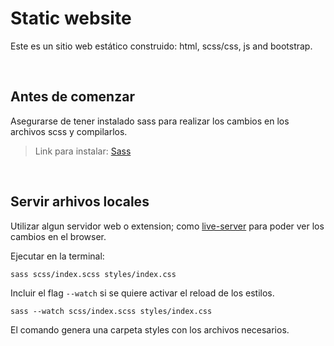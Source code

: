 # Static website

Este es un sitio web estático construido: html, scss/css, js and bootstrap.

<br>

## Antes de comenzar

Asegurarse de tener instalado sass para realizar los cambios en los archivos scss y compilarlos.

> Link para instalar: [Sass](https://sass-lang.com/install)

<br>

## Servir arhivos locales

Utilizar algun servidor web o extension; como [live-server](https://marketplace.visualstudio.com/items?itemName=ritwickdey.LiveServer) para poder ver los cambios en el browser.

Ejecutar en la terminal:

```
sass scss/index.scss styles/index.css
```

Incluir el flag `--watch` si se quiere activar el reload de los estilos.

```
sass --watch scss/index.scss styles/index.css
```

El comando genera una carpeta styles con los archivos necesarios.
